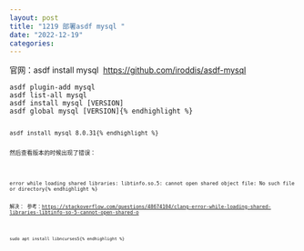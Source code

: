 ```yaml
---
layout: post
title: "1219 部署asdf mysql "
date: "2022-12-19"
categories: 
---
```

<p>官网：asdf install mysql&nbsp; <a href="https://github.com/iroddis/asdf-mysql">https://github.com/iroddis/asdf-mysql</a></p>

<pre>
<code>asdf plugin-add mysql
asdf list-all mysql
asdf install mysql [VERSION]
asdf global mysql [VERSION]{% endhighlight %}

<pre>
<code>asdf install mysql 8.0.31{% endhighlight %}

<p>然后查看版本的时候出现了错误：</p>

<pre>
<code>error while loading shared libraries: libtinfo.so.5: cannot open shared object file: No such file or directory{% endhighlight %}

<p>解决： 参考：<a href="https://stackoverflow.com/questions/48674104/clang-error-while-loading-shared-libraries-libtinfo-so-5-cannot-open-shared-o">https://stackoverflow.com/questions/48674104/clang-error-while-loading-shared-libraries-libtinfo-so-5-cannot-open-shared-o</a></p>

<pre>
<code>sudo apt install libncurses5{% endhighlight %}

